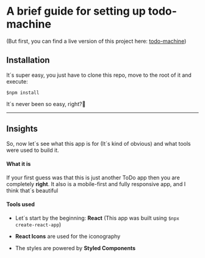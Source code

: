 # A brief guide for setting up todo-machine
(But first, you can find a live version of this project here: [todo-machine](https://juanpaferro.github.io/todo-machine))

## Installation
It´s super easy, you just have to clone this repo, move to the root of it and execute: 

`
$npm install
`

It´s never been so easy, right?🤔

------------
## Insights
So, now let´s see what this app is for (It´s kind of obvious) and what tools were used to build it.

#### What it is
If your first guess was that this is just another ToDo app then you are completely **right**. It also is a mobile-first and fully responsive app, and I think that´s beautiful 

#### Tools used
- Let´s start by the beginning: **React** (This app was built using `$npx create-react-app`)

- **React Icons** are used for the iconography

- The styles are powered by **Styled Components**
